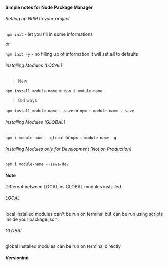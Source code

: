 #### Simple notes for Node Package Manager

###### Setting up NPM to your project

`npm init` - let you fill in some informations

or

`npm init -y` - no filling up of information it will set all to defaults

###### Installing Modules (LOCAL)

> New

`npm install module-name` or `npm i module-name`

> Old ways

`npm install module-name --save` or `npm i module-name --save`

###### Installing Modules (GLOBAL)

`npm i module-name --global` or `npm i module-name -g`

###### Installing Modules only for Development (Not on Production)

`npm i module-name --save-dev`

#### Note

Different between LOCAL vs GLOBAL modules installed.

###### LOCAL
local installed modules can't be run on terminal but can be run using scripts inside your package.json.

###### GLOBAL
global installed modules can be run on terminal directly.

#### Versioning
